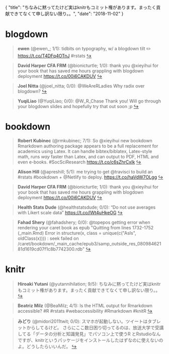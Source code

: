 {
  "title": "ちなみに黙ってたけど実はknitrもコミット権があります。まったく貢献できてなくて申し訳ない限り。。",
  "date": "2018-11-02"
}

# blogdown

> **ewen** (@ewen_; 1/1): tidbits on typography, w/ a blogdown tilt ✏️
https://t.co/T4DFq4OTnJ #rstats  [&#8618;](https://twitter.com/xieyihui/status/1057916196996165633)

<!-- -->


> **David Harper CFA FRM** (@bionicturtle; 1/0): thank you @xieyihui for your book that has saved me hours grappling with blogdown deployment https://t.co/00i6CAKDUV  [&#8618;](https://twitter.com/xieyihui/status/1057844497500004352)

<!-- -->


> **Joel Nitta** (@joel_nitta; 0/0): @WeAreRLadies Why radix over blogdown?  [&#8618;](https://twitter.com/xieyihui/status/1058112430558011392)

<!-- -->


> **YuqiLiao** (@YuqiLiao; 0/0): @W_R_Chase Thank you! Will go through your blogdown slides and hopefully try that out soon ;p  [&#8618;](https://twitter.com/xieyihui/status/1058093371158396929)

<!-- -->


# bookdown

> **Robert Kubinec** (@rmkubinec; 7/1): So @xieyihui new bookdown Rmarkdown authoring package appears to be a full replacement for academics using Latex. It can handle bibtex/biblatex, Latex-style math, runs *way* faster than Latex, and can output to PDF, HTML and even e-books. #SocSciResearch https://t.co/c6sZhrCxIk  [&#8618;](https://twitter.com/xieyihui/status/1058050371480944640)

<!-- -->


> **Alison Hill** (@apreshill; 5/1): me trying to get @travisci to build an #rstats #bookdown + @Netlify to deploy. https://t.co/haVdW7OLgg  [&#8618;](https://twitter.com/xieyihui/status/1058096798500179968)

<!-- -->


> **David Harper CFA FRM** (@bionicturtle; 1/0): thank you @xieyihui for your book that has saved me hours grappling with blogdown deployment https://t.co/00i6CAKDUV  [&#8618;](https://twitter.com/xieyihui/status/1057844497500004352)

<!-- -->


> **Health Stats Dude** (@healthstatsdude; 0/0): “Do not use averages with Likert scale data”
https://t.co/lWt4uHkeOG  [&#8618;](https://twitter.com/xieyihui/status/1058153750827741184)

<!-- -->


> **Fahad Shery** (@fahadshery; 0/0): @topepos getting error when rendering your caret book as epub "Quitting from lines 1732-1752 (_main.Rmd) 
Error in structure(x, class = unique(c("AsIs", oldClass(x)))) : seek failed on /caret/bookdown/_main_cache/epub3/samp_outside_res_08098462181d1619cd07f1c8b7742300.rdb"  [&#8618;](https://twitter.com/xieyihui/status/1057906832671498240)

<!-- -->


# knitr

> **Hiroaki Yutani** (@yutannihilation; 9/5): ちなみに黙ってたけど実はknitrもコミット権があります。まったく貢献できてなくて申し訳ない限り。。  [&#8618;](https://twitter.com/xieyihui/status/1058002040322813952)

<!-- -->


> **Beatriz Milz** (@BeaMilz; 4/1): Is the HTML output for Rmarkdown accessible? #R #rstats #webaccessibility #Rmarkdown #knitR  [&#8618;](https://twitter.com/xieyihui/status/1057938742135177216)

<!-- -->


> **みどり** (@midori2011twit; 0/0): スマホが起動しない。ツイートはタブレットからしてるけど。
さらにここ数日困り切ってるのは、放送大学で受講してる「データの分析と知識発見」でパソコン上で使うR とRstudioなんですが、knitrというパッケージをインストールしたはずなのに使えないのよ。どうしたらいいんだ。  [&#8618;](https://twitter.com/xieyihui/status/1058136646833516544)

<!-- -->



